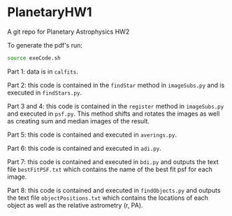 # PlanetaryHW1
A git repo for Planetary Astrophysics HW2

To generate the pdf's run:

```bash
source exeCode.sh
```

Part 1: data is in `calfits`.

Part 2: this code is contained in the `findStar` method in `imageSubs.py` and is executed in `findStars.py`.

Part 3 and 4: this code is contained in the `register` method in `imageSubs.py` and executed in `psf.py`. This method shifts and rotates the images as well as creating sum and median images of the result.

Part 5: this code is contained and executed in `averings.py`.

Part 6: this code is contained and executed in `adi.py`.

Part 7: this code is contained and executed in `bdi.py` and outputs the text file `bestFitPSF.txt` which contains the name of the best fit psf for each image.

Part 8: this code is contained and executed in `findObjects.py` and outputs the text file `objectPositions.txt` which contains the locations of each object as well as the relative astrometry (r, PA).
